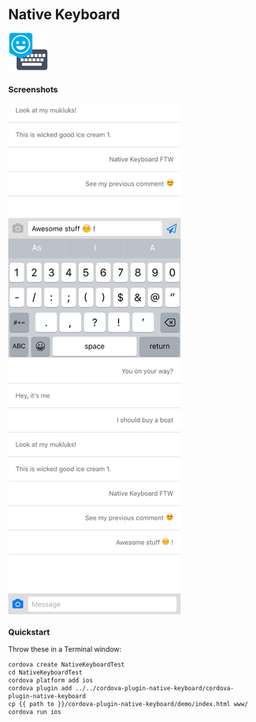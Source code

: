 Native Keyboard
===============

<img src="nativekeyboard.png" width="80px"/>

### Screenshots
<img src="screenshots/messenger-1.png" width="350px"/>&nbsp;&nbsp;&nbsp;
<img src="screenshots/messenger-2.png" width="350px"/>

### Quickstart
Throw these in a Terminal window:

```
cordova create NativeKeyboardTest
cd NativeKeyboardTest
cordova platform add ios
cordova plugin add ../../cordova-plugin-native-keyboard/cordova-plugin-native-keyboard
cp {{ path to }}/cordova-plugin-native-keyboard/demo/index.html www/
cordova run ios
```